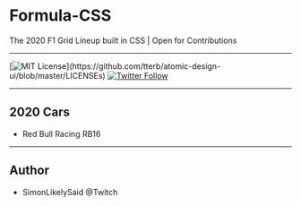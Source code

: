 # Formula-CSS 

The 2020 F1 Grid Lineup built in CSS | Open for Contributions

----

[![MIT License](https://img.shields.io/apm/l/atomic-design-ui.svg?)](https://github.com/tterb/atomic-design-ui/blob/master/LICENSEs)
[![Twitter Follow](https://img.shields.io/twitter/follow/simonlikelysaid.svg?style=social)](https://twitter.com/simonlikelysaid)

---

## 2020 Cars

- Red Bull Racing RB16

---

## Author
- SimonLikelySaid @Twitch